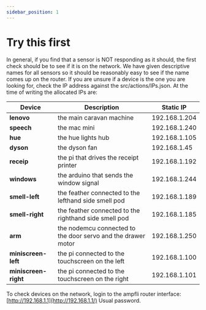 ```yaml
---
sidebar_position: 1
---
```

# Try this first

In general, if you find that a sensor is NOT responding as it should, the first check should be to see if it is on the network. We have given descriptive names for all sensors so it should be reasonably easy to see if the name comes up on the router. If you are unsure if a device is the one you are looking for, check the IP address against the src/actions/IPs.json. At the time of writing the allocated IPs are:

| **Device** | **Description** | **Static IP** |
| --- | --- | --- |
| **lenovo** | the main caravan machine | 192.168.1.204 |
| **speech** | the mac mini | 192.168.1.240 |
| **hue** | the hue lights hub | 192.168.1.105 |
| **dyson** | the dyson fan | 192.168.1.45 |
| **receip** | the pi that drives the receipt printer | 192.168.1.192 |
| **windows** | the arduino that sends the window signal | 192.168.1.244 |
| **smell-left** | the feather connected to the lefthand side smell pod | 192.168.1.189 |
| **smell-right** | the feather connected to the righthand side smell pod | 192.168.1.185 |
| **arm** | the nodemcu connected to the door servo and the drawer motor | 192.168.1.250 |
| **miniscreen-left**  | the pi connected to the touchscreen on the left | 192.168.1.100 |
| **miniscreen-right**  | the pi connected to the touchscreen on the right | 192.168.1.101 |

To check devices on the network, login to the ampfli router interface: [http://192.168.1.1](http://192.168.1.1/) Usual password.
